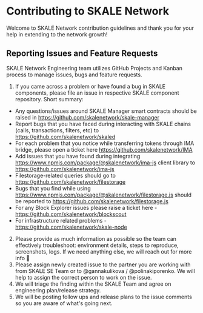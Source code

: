 # Contributing to SKALE Network

Welcome to SKALE Network contribution guidelines and thank you for your help in extending to the network growth!

## Reporting Issues and Feature Requests

SKALE Network Engineering team utilizes GitHub Projects and Kanban process to manage issues, bugs and feature requests.

1. If you came across a problem or have found a bug in SKALE components, please file an issue in respective SKALE component repository. Short summary:

 - Any questions/issues around SKALE Manager smart contracts should be raised in https://github.com/skalenetwork/skale-manager
 - Report bugs that you have faced during interacting with SKALE chains (calls, transactions, filters, etc) to https://github.com/skalenetwork/skaled
 - For each problem that you notice while transferring tokens through IMA bridge, please open a ticket here https://github.com/skalenetwork/IMA
 - Add issues that you have found during integrating https://www.npmjs.com/package/@skalenetwork/ima-js client library to https://github.com/skalenetwork/ima-js
 - Filestorage-related queries should go to https://github.com/skalenetwork/filestorage 
 - Bugs that you find while using https://www.npmjs.com/package/@skalenetwork/filestorage.js  should be reported to https://github.com/skalenetwork/filestorage.js 
 - For any Block Explorer issues please raise a ticket here - https://github.com/skalenetwork/blockscout
 - For infrastructure related problems - https://github.com/skalenetwork/skale-node

2. Please provide as much information as possible so the team can effectively troubleshoot: environment details, steps to reproduce, screenshots, logs. If we need anything else, we will reach out for more info 🙂
3. Please assign newly created issue to the partner you are working with from SKALE SE Team or to @gannakulikova / @polinakiporenko. We will help to assign the correct person to work on the issue.
4. We will triage the finding within the SKALE Team and agree on engineering plan/release strategy.
5. We will be posting follow ups and release plans to the issue comments so you are aware of what's going next.



